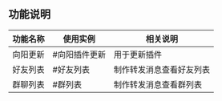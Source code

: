 ## 功能说明

| 功能名称 | 使用实例 | 相关说明 |
| ------ | ------ | --- |
| 向阳更新 | #向阳插件更新 | 用于更新插件 |
| 好友列表 | #好友列表 | 制作转发消息查看好友列表 |
| 群聊列表 | #群列表 | 制作转发消息查看群列表 |